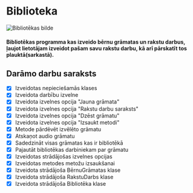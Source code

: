 # Biblioteka
![Bibliotēkas bilde](https://external-content.duckduckgo.com/iu/?u=https%3A%2F%2Fimg.freepik.com%2Fpremium-photo%2Fhaunted-creepy-library_87720-82909.jpg&f=1&nofb=1&ipt=5e56ccc054f39126a954a9611bca0d459d03b6a9ad05174367db2247db2ba8a3)

#### Bibliotēkas programma kas izveido bērnu grāmatas un rakstu darbus, ļaujot lietotājam izveidot pašam savu rakstu darbu, kā arī pārskatīt tos plauktā(sarkastā).
## **Darāmo darbu saraksts**

- [X] Izveidotas nepieciešamās klases
- [X] Izveidota darbību izvelne
- [X] Izveidota izvelnes opcija "Jauna grāmata"
- [X] Izveidota izvelnes opcija "Rakstu darbu saraksts"
- [X] Izveidota izvelnes opcija "Dzēst grāmatu"
- [X] Izveidota izvelnes opcija "Izsaukt metodi"
- [X] Metode pārdēvēt izvēlēto grāmatu
- [X] Atskaņot audio grāmatu
- [X] Sadedzināt visas grāmatas kas ir bibliotēkā
- [x] Pajautāt bibliotēkas darbiniekam par grāmatu
- [X] Izveidotas strādājošas izvelnes opcijas
- [X] Izveidotas metodes metožu izsaukšanai
- [X] Izveidota strādājoša BērnuGrāmatas klase
- [X] Izveidota strādājoša RakstuDarbs klase
- [X] Izveidota strādājoša Bibliotēka klase

